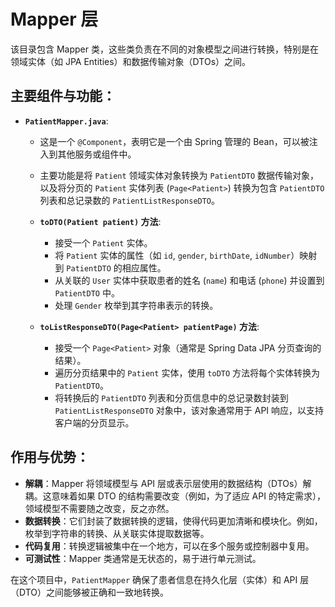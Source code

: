 # Mapper 层

该目录包含 Mapper 类，这些类负责在不同的对象模型之间进行转换，特别是在领域实体（如 JPA Entities）和数据传输对象（DTOs）之间。

## 主要组件与功能：

- **`PatientMapper.java`**:

  - 这是一个 `@Component`，表明它是一个由 Spring 管理的 Bean，可以被注入到其他服务或组件中。
  - 主要功能是将 `Patient` 领域实体对象转换为 `PatientDTO` 数据传输对象，以及将分页的 `Patient` 实体列表 (`Page<Patient>`) 转换为包含 `PatientDTO` 列表和总记录数的 `PatientListResponseDTO`。

  - **`toDTO(Patient patient)` 方法**:

    - 接受一个 `Patient` 实体。
    - 将 `Patient` 实体的属性（如 `id`, `gender`, `birthDate`, `idNumber`）映射到 `PatientDTO` 的相应属性。
    - 从关联的 `User` 实体中获取患者的姓名 (`name`) 和电话 (`phone`) 并设置到 `PatientDTO` 中。
    - 处理 `Gender` 枚举到其字符串表示的转换。

  - **`toListResponseDTO(Page<Patient> patientPage)` 方法**:
    - 接受一个 `Page<Patient>` 对象（通常是 Spring Data JPA 分页查询的结果）。
    - 遍历分页结果中的 `Patient` 实体，使用 `toDTO` 方法将每个实体转换为 `PatientDTO`。
    - 将转换后的 `PatientDTO` 列表和分页信息中的总记录数封装到 `PatientListResponseDTO` 对象中，该对象通常用于 API 响应，以支持客户端的分页显示。

## 作用与优势：

- **解耦**：Mapper 将领域模型与 API 层或表示层使用的数据结构（DTOs）解耦。这意味着如果 DTO 的结构需要改变（例如，为了适应 API 的特定需求），领域模型不需要随之改变，反之亦然。
- **数据转换**：它们封装了数据转换的逻辑，使得代码更加清晰和模块化。例如，枚举到字符串的转换、从关联实体提取数据等。
- **代码复用**：转换逻辑被集中在一个地方，可以在多个服务或控制器中复用。
- **可测试性**：Mapper 类通常是无状态的，易于进行单元测试。

在这个项目中，`PatientMapper` 确保了患者信息在持久化层（实体）和 API 层（DTO）之间能够被正确和一致地转换。
